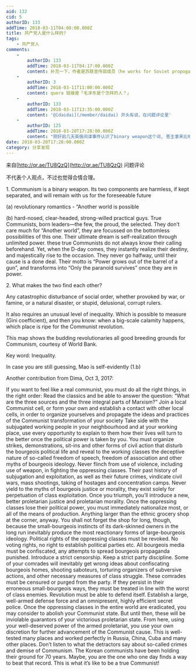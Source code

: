 ```yaml
---
aid: 132
cid: 5
authorID: 133
addTime: 2018-03-11T04:08:00.000Z
title: 共产党人是什么样的?
tags:
    - 共产党人
comments:
    -
        authorID: 133
        addTime: 2018-03-11T04:17:00.000Z
        content: 补充一下，作者是苏联宣传部成员（he works for Soviet propoganda)
    -
        authorID: 3
        addTime: 2018-03-11T11:00:00.000Z
        content: quora 链接是「毛泽东是个怎样的人？」
    -
        authorID: 133
        addTime: 2018-03-11T13:35:00.000Z
        content: '@[daidai](/member/daidai) 开头有说，在问题评论里'
    -
        authorID: 125
        addTime: 2018-03-20T17:28:00.000Z
        content: "刚好前几天英俄间谍事件认识了binary weapon这个词, 答主拿来比喻共产主义真是妙趣横生.  \nCCP给共产主义贡献的一些新motto用来完善这个答案再合适不过，比如摸着石头过河.\n\n@[共青团](/member/共青团) , 请派团员将“三个代表”重要理论成果投至quora镇楼\U0001F604"
date: 2018-03-20T17:28:00.000Z
category: 分享发现
---
```


来自[http://qr.ae/TU8QzQ](http://qr.ae/TU8QzQ) 问题评论

不代表个人观点，不过也觉得合情合理。

1\. Communism is a binary weapon. Its two components are harmless, if kept separated, and will remain with us for the foreseeable future

(a) revolutionary romantics - “Another world is possible

(b) hard-nosed, clear-headed, strong-willed practical guys. True Communists, born leaders—the few, the proud, the selected. They don’t care much for “Another world”, they are focussed on the bottomless possibilities of this one. Their ultimate dream is self-realization through unlimited power. these true Communists do not always know their calling beforehand. Yet, when the D-day comes, they instantly realize their destiny, and majestically rise to the occasion. They never go halfway, until their cause is a done deal. Their motto is “Power grows out of the barrel of a gun”, and transforms into “Only the paranoid survives” once they are in power.

2\. What makes the two find each other?

Any catastrophic disturbance of social order, whether provoked by war, or famine, or a natural disaster, or stupid, delusional, corrupt rulers.

It also requires an unusual level of inequality. Which is possible to measure (Gini coefficient), and then you know: when a big-scale calamity happens, which place is ripe for the Communist revolution.

This map shows the budding revolutionaries all good breeding grounds for Communism, courtesy of World Bank.

Key word: Inequality.

In case you are still guessing, Mao is self-evidently (1.b)

Another contribution from Dima, Oct 3, 2017:

If you want to feel like a real communist, you must do all the right things, in the right order: Read the classics and be able to answer the question: “What are the three sources and the three integral parts of Marxism?” Join a local Communist cell, or form your own and establish a contact with other local cells, in order to organize yourselves and propagate the ideas and practices of the Communist transformation of your society Take side with the subjugated working people in your neighbourhood and at your working place, use every opportunity to explain to them how their lives will turn to the better once the political power is taken by you. You must organize strikes, demonstrations, sit-ins and other forms of civil action that disturb the bourgeois political life and reveal to the working classes the deceptive nature of so-called freedom of speech, freedom of association and other myths of bourgeois ideology. Never flinch from use of violence, including use of weapon, in fighting the oppressing classes. Their past history of subjugation and exploitation, as well as their future crimes, vindicate civil wars, mass shootings, taking of hostages and concentration camps. Never yield to the myths of bourgeois justice or morality, they exist solely for perpetuation of class exploitation. Once you triumph, you’ll introduce a new, better proletarian justice and proletarian morality. Once the oppressing classes lose their political power, you must immediately nationalize most, or all of the means of production. Anything larger than the ethnic grocery shop at the corner, anyway. You shall not forget the shop for long, though, because the small-bourgeois instincts of its dark-skinned owners in the long run inevitably produce the most reactionary forms of large-bourgeois ideology. Political rights of the oppressing classes must be revoked. No voting rights, no right to establish political parties etc. All bourgeois media must be confiscated, any attempts to spread bourgeois propaganda punished. Introduce a strict censorship. Keep a strict party discipline. Some of your comrades will inevitably get wrong ideas about confiscating bourgeois homes, shooting saboteurs, torturing organizers of subversive actions, and other necessary measures of class struggle. These comrades must be censured or purged from the party. If they persist in their erroneous small-bourgeois ways, they must be treated in line with the worst of class enemies. Revolution must be able to defend itself. Establish a large, well-armed defense force and an omnipresent, highly efficient secret police. Once the oppressing classes in the entire world are eradicated, you may consider to abolish your Communist state. But until then, these will be inviolable guarantors of your victorious proletarian state. From here, using your well-deserved power of the armed proletariat, you use your own discretion for further advancement of the Communist cause. This is well-tested many places and worked perfectly in Russia, China, Cuba and many other places. Don’t listen to what the detractors say about so-called crimes and demise of Communism. The Korean communists have been holding their ground for 70 years. Maybe, you are the one who one day finds a way to beat that record. This is what it’s like to be a true Communist!
